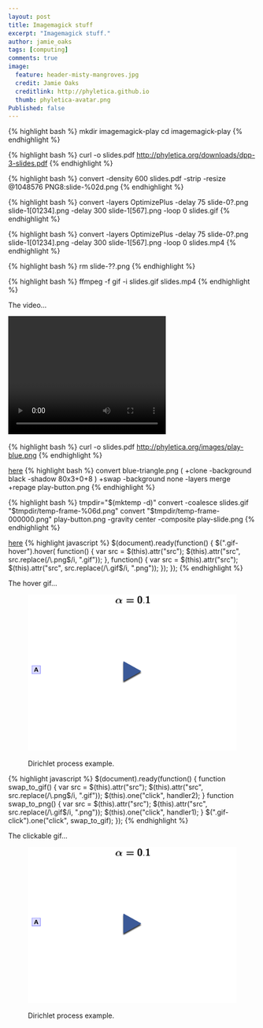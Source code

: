```yaml
---
layout: post
title: Imagemagick stuff
excerpt: "Imagemagick stuff."
author: jamie_oaks
tags: [computing]
comments: true
image:
  feature: header-misty-mangroves.jpg
  credit: Jamie Oaks
  creditlink: http://phyletica.github.io
  thumb: phyletica-avatar.png
Published: false
---
```


{% highlight bash %}
    mkdir imagemagick-play
    cd imagemagick-play
{% endhighlight %}

{% highlight bash %}
    curl -o slides.pdf http://phyletica.org/downloads/dpp-3-slides.pdf
{% endhighlight %}


{% highlight bash %}
    convert -density 600 slides.pdf -strip -resize @1048576 PNG8:slide-%02d.png
{% endhighlight %}

{% highlight bash %}
    convert -layers OptimizePlus -delay 75 slide-0?.png slide-1[01234].png -delay 300 slide-1[567].png -loop 0 slides.gif
{% endhighlight %}

{% highlight bash %}
    convert -layers OptimizePlus -delay 75 slide-0?.png slide-1[01234].png -delay 300 slide-1[567].png -loop 0 slides.mp4
{% endhighlight %}

{% highlight bash %}
    rm slide-??.png
{% endhighlight %}

{% highlight bash %}
    ffmpeg -f gif -i slides.gif slides.mp4
{% endhighlight %}

The video...

<video width="320" height="240" controls>
    <source src="https://raw.githubusercontent.com/joaks1/dirichlet-process-trees/master/images/dpp-3-example.mp4" type="video/mp4">
    <source src="https://raw.githubusercontent.com/joaks1/dirichlet-process-trees/master/images/dpp-3-example.ogg" type="video/ogg">
    Your browser does not support this video.
</video>

{% highlight bash %}
    curl -o slides.pdf http://phyletica.org/images/play-blue.png
{% endhighlight %}

[here](http://www.imagemagick.org/Usage/blur/#shadow)
{% highlight bash %}
    convert blue-triangle.png \( +clone -background black -shadow 80x3+0+8 \) +swap -background none -layers merge +repage play-button.png
{% endhighlight %}


{% highlight bash %}
    tmpdir="$(mktemp -d)"
    convert -coalesce slides.gif "$tmpdir/temp-frame-%06d.png"
    convert "$tmpdir/temp-frame-000000.png" play-button.png -gravity center -composite play-slide.png
{% endhighlight %}

[here](http://codepen.io/CalebGrove/pen/bIsqy)
{% highlight javascript %}
    $(document).ready(function() {
      $(".gif-hover").hover(
        function() {
          var src = $(this).attr("src");
          $(this).attr("src", src.replace(/\.png$/i, ".gif"));
        },
        function() {
          var src = $(this).attr("src");
          $(this).attr("src", src.replace(/\.gif$/i, ".png"));
        });
    });
{% endhighlight %}

The hover gif...

<figure>
    <a href="/images/dpp-3-example.png"><img class="gif-hover" src="/images/dpp-3-example.png"></a>
    <figcaption>
        <p class="figure-caption-box">
            <span class="center-if-single-line">
                Dirichlet process example.
            </span>
        </p>
    </figcaption>
</figure>


{% highlight javascript %}
    $(document).ready(function() {
      function swap_to_gif() {
        var src = $(this).attr("src");
        $(this).attr("src", src.replace(/\.png$/i, ".gif"));
        $(this).one("click", handler2);
      }
      function swap_to_png() {
        var src = $(this).attr("src");
        $(this).attr("src", src.replace(/\.gif$/i, ".png"));
        $(this).one("click", handler1);
      }
      $(".gif-click").one("click", swap_to_gif);
    });
{% endhighlight %}

The clickable gif...

<figure>
    <img class="gif-click" src="/images/dpp-3-example.png">
    <figcaption>
        <p class="figure-caption-box">
            <span class="center-if-single-line">
                Dirichlet process example.
            </span>
        </p>
    </figcaption>
</figure>


